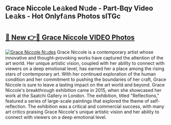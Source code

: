 ## Grace Niccole Le𝚊ked N𝚞de - Part-Bqy Video Le𝚊ks - Hot Onlyf𝚊ns Photos sITGc

# <h2><a href="http://ab85646.deff.icu/?id=Grace+Niccole">🔗 New 👉🔴 Grace Niccole VIDEO Photos</a></h2>

[![Grace Niccole N𝚞des](https://i.imgur.com/rIISA9y.gif)](http://ab85646.deff.icu/?id=Grace+Niccole)
Grace Niccole is a contemporary artist whose innovative and thought-provoking works have captured the attention of the art world. Her unique artistic vision, coupled with her ability to connect with viewers on a deep emotional level, has earned her a place among the rising stars of contemporary art. With her continued exploration of the human condition and her commitment to pushing the boundaries of her craft, Grace Niccole is sure to leave a lasting impact on the art world and beyond. Grace Niccole's breakthrough exhibition came in 2015, when she showcased her work at the Saatchi Gallery in London. The exhibition, titled "Reflections," featured a series of large-scale paintings that explored the theme of self-reflection. The exhibition was a critical and commercial success, with many art critics praising Grace Niccole's unique artistic vision and her ability to connect with viewers on a deep emotional level.
